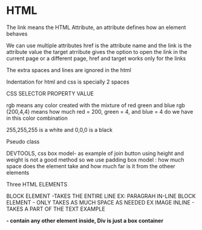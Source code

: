 # HTML
The link means the HTML Attribute, an attribute defines how an element behaves  

We can use multiple attributes href is the attribute name and the link is the attribute value
the target atrribute gives the option to open the link in the current page or a different page, href and target
works only for the links

The extra spaces and lines are ignored in the html

Indentation for html and css is specially 2 spaces

CSS SELECTOR PROPERTY VALUE

rgb means any color created with the mixture of red green and blue 
rgb (200,4,4) means how much red = 200, green = 4, and blue = 4 do we have in this color combination

255,255,255 is a white and 0,0,0 is a black

Pseudo class

DEVTOOLS, css box model- as example of join button using height and weight is not a good method so we use padding
box model : how much space does the element take and how much far is it from the otheer elements

Three HTML ELEMENTS

BLOCK ELEMENT -TAKES THE ENTIRE LINE EX: PARAGRAH
IN-LINE BLOCK ELEMENT - ONLY TAKES AS MUCH SPACE AS NEEDED EX IMAGE
INLINE - TAKES A PART OF THE TEXT EXAMPLE <STRONG>

<DIV> - contain any other element inside, Div is just a box container